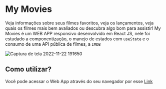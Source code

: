 # My Movies
Veja informações sobre seus filmes favoritos, veja os lançamentos, veja quais os filmes mais bem avaliados ou descubra algo bom para assistir! My Movies é um WEB APP responsivo desenvolvido em React JS, nele foi estudado a componentização, o manejo de estados com `useState` e o consumo de uma API pública de filmes, a `IMDB`

![Captura de tela 2022-11-22 191650](https://user-images.githubusercontent.com/86852231/203432739-15e36456-9ab8-406a-8d77-091d266fe644.png)

## Como utilizar?
Você pode acessar o Web App através do seu navegador por esse [Link](https://mymovies-joaovba.netlify.app/)
